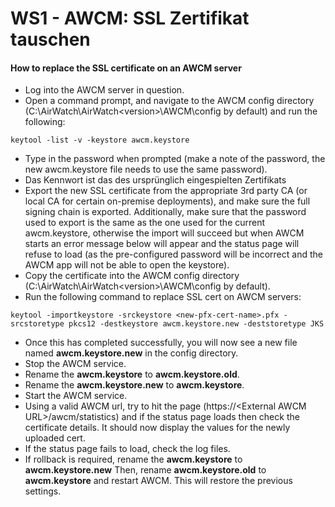 # WS1 - AWCM: SSL Zertifikat tauschen

#### How to replace the SSL certificate on an AWCM server

* Log into the AWCM server in question.
* Open a command prompt, and navigate to the AWCM config directory (C:\AirWatch\AirWatch\<version>\AWCM\config by default) and run the following:

```
keytool -list -v -keystore awcm.keystore
```

* Type in the password when prompted (make a note of the password, the new awcm.keystore file needs to use the same password).
* Das Kennwort ist das des ursprünglich eingespielten Zertifikats
* Export the new SSL certificate from the appropriate 3rd party CA (or local CA for certain on-premise deployments), and make sure the full signing chain is exported.  Additionally, make sure that the password used to export is the same as the one used for the current awcm.keystore, otherwise the import will succeed but when AWCM starts an error message below will appear and the status page will refuse to load (as the pre-configured password will be incorrect and the AWCM app will not be able to open the keystore).
* Copy the certificate into the AWCM config directory (C:\AirWatch\AirWatch\<version>\AWCM\config by default).
* Run the following command to replace SSL cert on AWCM servers:

```
keytool -importkeystore -srckeystore <new-pfx-cert-name>.pfx -srcstoretype pkcs12 -destkeystore awcm.keystore.new -deststoretype JKS
```

* Once this has completed successfully, you will now see a new file named **awcm.keystore.new** in the config directory.
* Stop the AWCM service.
* Rename the **awcm.keystore** to **awcm.keystore.old**.
* Rename the **awcm.keystore.new** to **awcm.keystore**.
* Start the AWCM service.
* Using a valid AWCM url, try to hit the page (https://\<External AWCM URL>/awcm/statistics) and if the status page loads then check the certificate details. It should now display the values for the newly uploaded cert.
* If the status page fails to load, check the log files.
* If rollback is required, rename the **awcm.keystore** to **awcm.keystore.new** Then, rename **awcm.keystore.old** to **awcm.keystore** and restart AWCM. This will restore the previous settings.
